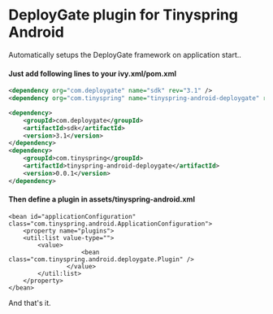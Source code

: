 DeployGate plugin for Tinyspring Android
=======

Automatically setups the DeployGate framework on application start.. 

#### Just add following lines to your ivy.xml/pom.xml

```xml
<dependency org="com.deploygate" name="sdk" rev="3.1" />
<dependency org="com.tinyspring" name="tinyspring-android-deploygate" rev="0.0.1" />
```

```xml
<dependency>
	<groupId>com.deploygate</groupId>
	<artifactId>sdk</artifactId>
	<version>3.1</version>
</dependency>
<dependency>
	<groupId>com.tinyspring</groupId>
	<artifactId>tinyspring-android-deploygate</artifactId>
	<version>0.0.1</version>
</dependency>
```

#### Then define a plugin in assets/tinyspring-android.xml 

```
<bean id="applicationConfiguration" class="com.tinyspring.android.ApplicationConfiguration">
    <property name="plugins">
	<util:list value-type="">
		<value>
                	<bean class="com.tinyspring.android.deploygate.Plugin" />
                </value>
        </util:list>
    </property>
</bean>
```

And that's it.
